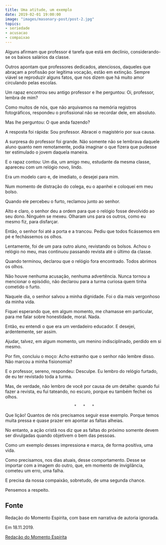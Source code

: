 ```yaml
---
title: Uma atitude, um exemplo
date: 2019-02-01 19:00:00
image: "images/masonary-post/post-2.jpg"
topics: 
- seriedade
- acusacao
- compaixao
---
```


Alguns afirmam que professor é tarefa que está em declínio, considerando-se os
baixos salários da classe.

Outros apontam que professores dedicados, atenciosos, daqueles que abraçam a
profissão por legítima vocação, estão em extinção. Sempre viável se reproduzir
alguns fatos, que nos dizem que há muito amor circulando pelas escolas.

Um rapaz encontrou seu antigo professor e lhe perguntou: Oi, professor, lembra
de mim?

Como muitos de nós, que não arquivamos na memória registros fotográficos,
respondeu o profissional não se recordar dele, em absoluto.

Mas lhe perguntou: O que anda fazendo?

A resposta foi rápida: Sou professor. Abracei o magistério por sua causa.

A surpresa do professor foi grande. Não somente não se lembrava daquele aluno
quanto nem remotamente, podia imaginar o que fizera que pudesse ter estimulado
o jovem daquela maneira.

E o rapaz contou: Um dia, um amigo meu, estudante da mesma classe, apareceu com
um relógio novo, lindo.

Era um modelo caro e, de imediato, o desejei para mim.

Num momento de distração do colega, eu o apanhei e coloquei em meu bolso.

Quando ele percebeu o furto, reclamou junto ao senhor.

Alto e claro, o senhor deu a ordem para que o relógio fosse devolvido ao seu
dono. Ninguém se mexeu. Olharam uns para os outros, como eu mesmo fiz, para
disfarçar.

Então, o senhor foi até a porta e a trancou. Pediu que todos ficássemos em pé e
fechássemos os olhos.

Lentamente, foi de um para outro aluno, revistando os bolsos. Achou o relógio
no meu, mas continuou passando revista até o último da classe.

Quando terminou, declarou que o relógio fora encontrado. Todos abrimos os
olhos.

Não houve nenhuma acusação, nenhuma advertência. Nunca tornou a mencionar o
episódio, não declarou para a turma curiosa quem tinha cometido o furto.

Naquele dia, o senhor salvou a minha dignidade. Foi o dia mais vergonhoso da
minha vida.

Fiquei esperando que, em algum momento, me chamasse em particular, para me
falar sobre honestidade, moral. Nada.

Então, eu entendi o que era um verdadeiro educador. E desejei, ardentemente,
ser assim.

Ajudar, talvez, em algum momento, um menino indisciplinado, perdido em si
mesmo.

Por fim, concluiu o moço: Acho estranho que o senhor não lembre disso. Não
marcou a minha fisionomia?

E o professor, sereno, respondeu: Desculpe. Eu lembro do relógio furtado, de eu
ter revistado toda a turma.

Mas, de verdade, não lembro de você por causa de um detalhe: quando fui fazer a
revista, eu fui tateando, no escuro, porque eu também fechei os olhos.

                                   *   *   *

Que lição! Quantos de nós precisamos seguir esse exemplo. Porque temos muita
pressa e quase prazer em apontar as faltas alheias.

No entanto, a ação cristã nos diz que as faltas do próximo somente devem ser
divulgadas quando objetivem o bem das pessoas.

Como um exemplo desses impressiona e marca, de forma positiva, uma vida.

Como precisamos, nos dias atuais, desse comportamento. Desse se importar com a
imagem do outro, que, em momento de invigilância, cometeu um erro, uma falha.

E precisa da nossa compaixão, sobretudo, de uma segunda chance.

Pensemos a respeito.

## Fonte
Redação do Momento Espírita, com base
em narrativa de autoria ignorada.

Em 18.11.2019. 

[Redação do Momento Espírita](http://momento.com.br/pt/ler_texto.php?id=5891)
